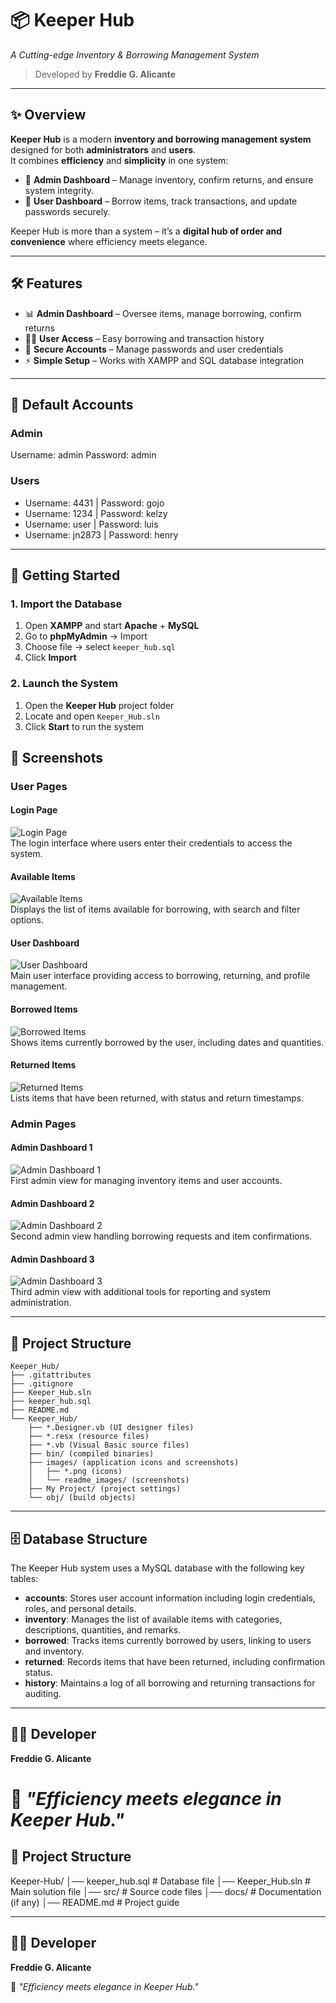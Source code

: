 # 📦 Keeper Hub  
*A Cutting-edge Inventory & Borrowing Management System*  

> Developed by **Freddie G. Alicante**  

---

## ✨ Overview  
**Keeper Hub** is a modern **inventory and borrowing management system** designed for both **administrators** and **users**.  
It combines **efficiency** and **simplicity** in one system:  

- 🔑 **Admin Dashboard** – Manage inventory, confirm returns, and ensure system integrity.  
- 👤 **User Dashboard** – Borrow items, track transactions, and update passwords securely.  

Keeper Hub is more than a system – it’s a **digital hub of order and convenience** where efficiency meets elegance.  

---

## 🛠️ Features  

- 📊 **Admin Dashboard** – Oversee items, manage borrowing, confirm returns  
- 🧑‍💻 **User Access** – Easy borrowing and transaction history  
- 🔐 **Secure Accounts** – Manage passwords and user credentials  
- ⚡ **Simple Setup** – Works with XAMPP and SQL database integration  

---

## 🔑 Default Accounts  

### **Admin**
Username: admin
Password: admin

### **Users**
- Username: 4431 | Password: gojo
- Username: 1234 | Password: kelzy
- Username: user | Password: luis
- Username: jn2873 | Password: henry

---

## 🚀 Getting Started  

### **1. Import the Database**  
1. Open **XAMPP** and start **Apache** + **MySQL**  
2. Go to **phpMyAdmin** → Import  
3. Choose file → select `keeper_hub.sql`  
4. Click **Import**  

### **2. Launch the System**  
1. Open the **Keeper Hub** project folder  
2. Locate and open `Keeper_Hub.sln`  
3. Click **Start** to run the system  

## 📸 Screenshots  

### User Pages  

#### Login Page  
![Login Page](Keeper_Hub/images/readme_images/login.png)  
The login interface where users enter their credentials to access the system.  

#### Available Items  
![Available Items](Keeper_Hub/images/readme_images/available_items.png)  
Displays the list of items available for borrowing, with search and filter options.  

#### User Dashboard  
![User Dashboard](Keeper_Hub/images/readme_images/user_page0.png)  
Main user interface providing access to borrowing, returning, and profile management.  

#### Borrowed Items  
![Borrowed Items](Keeper_Hub/images/readme_images/user_page1.png)  
Shows items currently borrowed by the user, including dates and quantities.  

#### Returned Items  
![Returned Items](Keeper_Hub/images/readme_images/user_page2.png)  
Lists items that have been returned, with status and return timestamps.  

### Admin Pages  

#### Admin Dashboard 1  
![Admin Dashboard 1](Keeper_Hub/images/readme_images/admin_page1.png)  
First admin view for managing inventory items and user accounts.  

#### Admin Dashboard 2  
![Admin Dashboard 2](Keeper_Hub/images/readme_images/admin_page2.png)  
Second admin view handling borrowing requests and item confirmations.  

#### Admin Dashboard 3  
![Admin Dashboard 3](Keeper_Hub/images/readme_images/admin_page3.png)  
Third admin view with additional tools for reporting and system administration.  

---

## 📂 Project Structure
```
Keeper_Hub/
├── .gitattributes
├── .gitignore
├── Keeper_Hub.sln
├── keeper_hub.sql
├── README.md
└── Keeper_Hub/
    ├── *.Designer.vb (UI designer files)
    ├── *.resx (resource files)
    ├── *.vb (Visual Basic source files)
    ├── bin/ (compiled binaries)
    ├── images/ (application icons and screenshots)
    │   ├── *.png (icons)
    │   └── readme_images/ (screenshots)
    ├── My Project/ (project settings)
    └── obj/ (build objects)
```

---

## 🗄️ Database Structure

The Keeper Hub system uses a MySQL database with the following key tables:

- **accounts**: Stores user account information including login credentials, roles, and personal details.
- **inventory**: Manages the list of available items with categories, descriptions, quantities, and remarks.
- **borrowed**: Tracks items currently borrowed by users, linking to users and inventory.
- **returned**: Records items that have been returned, including confirmation status.
- **history**: Maintains a log of all borrowing and returning transactions for auditing.

---

## 👨‍💻 Developer
**Freddie G. Alicante**

📌 *"Efficiency meets elegance in Keeper Hub."*
=======
## 📂 Project Structure  
Keeper-Hub/
│── keeper_hub.sql # Database file
│── Keeper_Hub.sln # Main solution file
│── src/ # Source code files
│── docs/ # Documentation (if any)
│── README.md # Project guide

---

## 👨‍💻 Developer  
**Freddie G. Alicante**  

📌 *"Efficiency meets elegance in Keeper Hub."*  

